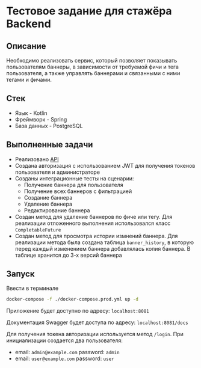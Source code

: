 # Тестовое задание для стажёра Backend

## Описание

Необходимо реализовать сервис, который позволяет показывать пользователям баннеры, в зависимости от требуемой фичи и
тега пользователя, а также управлять баннерами и связанными с ними тегами и фичами.

## Стек

* Язык - Kotlin
* Фреймворк - Spring
* База данных - PostgreSQL

## Выполненные задачи

* Реализовано [API](https://documenter.getpostman.com/view/21612241/2sA3BhfvEa)
* Создана авторизация с использованием JWT для получения токенов пользователя и администраторе
* Созданы интеграционные тесты на сценарии:
    * Получение баннера для пользователя
    * Получение всех баннеров с фильтрацией
    * Создание баннера
    * Удаление баннера
    * Редактирование баннера
* Создан метод для удаление баннеров по фиче или тегу. Для реализации отложенного выполнения использовался
  класс `CompletableFuture`
* Создан метод для просмотра истории измнений баннера. Для реализации метода была создана таблица `banner_history`, в
  которую перед каждый изменением баннера добавлялась копия баннера. В таблице хранится до 3-х версий баннера

## Запуск

Ввести в терминале

```bash
docker-compose -f ./docker-compose.prod.yml up -d
```

Приложение будет доступно по адресу: `localhost:8081`

Документация Swagger будет доступа по адресу: `localhost:8081/docs`

Для получения токена авторизации используется метод `/login`. При инициализации создается два пользователя:
* email: `admin@example.com` password: `admin`
* email: `user@example.com` password: `user`
